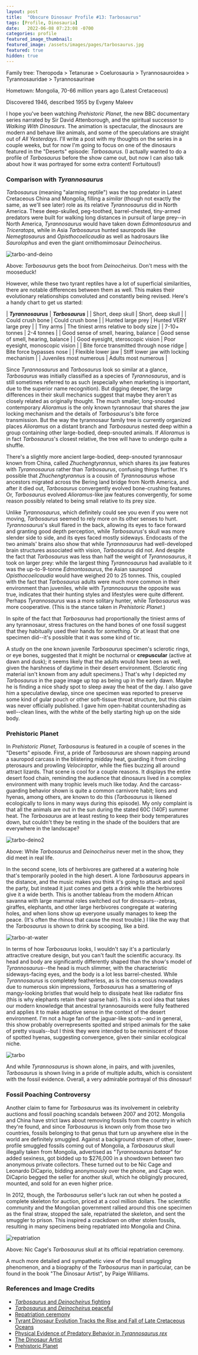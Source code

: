 ```yaml
---
layout: post
title:  "Obscure Dinosaur Profile #13: Tarbosaurus"
tags: [Profile, Dinosauria]
date:   2022-06-08 07:23:08 -0700
categories: profile
featured_image_thumbnail:
featured_image: /assets/images/pages/tarbosaurus.jpg
featured: true
hidden: true
---
```


Family tree: Theropoda > Tetanurae > Coelurosauria > Tyrannosauroidea > Tyrannosauridae > Tyrannosaurinae

Hometown: Mongolia, 70-66 million years ago (Latest Cretaceous)

Discovered 1946, described 1955 by Evgeny Maleev

I hope you've been watching *Prehistoric Planet*, the new BBC documentary series narrated by Sir David Attenborough, and the spiritual successor to *Walking With Dinosaurs*.  The animation is spectacular, the dinosaurs are modern and behave like animals, and some of the speculations are straight out of *All Yesterdays*.  I'll write a post with my thoughts on the series in a couple weeks, but for now I'm going to focus on one of the dinosaurs featured in the "Deserts" episode: *Tarbosaurus*. (I actually wanted to do a profile of *Tarbosaurus* before the show came out, but now I can also talk about how it was portrayed for some extra content! Fortuitous!)

### Comparison with *Tyrannosaurus*

*Tarbosaurus* (meaning "alarming reptile") was the top predator in Latest Cretaceous China and Mongolia, filling a *similar* (though not exactly the same, as we'll see later) role as its relative *Tyrannosaurus* did in North America. These deep-skulled, peg-toothed, barrel-chested, tiny-armed predators were built for walking long distances in pursuit of large prey--in North America, *Tyrannosaurus* would have taken down *Edmontosaurus* and *Triceratops*, while in Asia *Tarbosaurus* hunted sauropods like *Nemegtosaurus* and *Opisthocoelicaudia* as well as hadrosaurs like *Saurolophus* and even the giant ornithomimosaur *Deinocheirus*.

![tarbo-and-deino](/assets/images/posts/tarbo-deino.jpg)

Above: *Tarbosaurus* gets the boot from *Deinocheirus*. Don't mess with the mooseduck!

However, while these two tyrant reptiles have a lot of superficial similarities, there are notable differences between them as well.  This makes their evolutionary relationships convoluted and constantly being revised.  Here's a handy chart to get us started:

| ***Tyrannosaurus***                       | ***Tarbosaurus***                      |
| Short, deep skull                         | Short, deep skull                      |
| Could crush bone                          | Could crush bone                       |
| Hunted large prey                         | Hunted VERY large prey                 |
| Tiny arms                                 | The tiniest arms relative to body size |
| 7-10+ tonnes                              | 2-4 tonnes                             |
| Good sense of smell, hearing, balance     | Good sense of smell, hearing, balance  |
| Good eyesight, steroscopic vision         | Poor eyesight, monoscopic vision       |
| Bite force transmitted through nose ridge | Bite force bypasses nose               |
| Flexible lower jaw                        | Stiff lower jaw with locking mechanism |
| Juveniles most numerous                   | Adults most numerous                   |

Since *Tyrannosaurus* and *Tarbosaurus* look so similar at a glance, *Tarbosaurus* was initially classified as a species of *Tyrannosaurus*, and is still sometimes referred to as such (especially when marketing is important, due to the superior name recognition). But digging deeper, the large differences in their skull mechanics suggest that maybe they aren't as closely related as originally thought.  The much smaller, long-snouted contemporary *Alioramus* is the only known tyrannosaur that shares the jaw locking mechanism and the details of *Tarbosaurus*'s bite force transmission. But the way the tyrannosaur family tree is currently organized places *Alioramus* on a distant branch and *Tarbosaurus* nested deep within a group containing other large-bodied, deep-snouted animals. If *Alioramus* is in fact *Tarbosaurus*'s closest relative, the tree will have to undergo quite a shuffle.

There's a slightly more ancient large-bodied, deep-snouted tyrannosaur known from China, called *Zhuchengtyrannus*, which shares its jaw features with *Tyrannosaurus* rather than *Tarbosaurus*, confusing things further. It's possible that *Zhuchengtyrannus* is a cousin of *Tyrannosaurus* whose ancestors migrated across the Bering land bridge from North America, and after it died out, *Tarbosaurus* convergently evolved bone-crushing features. Or, *Tarbosaurus* evolved *Alioramus*-like jaw features convergently, for some reason possibly related to being small relative to its prey size.

Unlike *Tyrannosaurus*, which definitely could see you even if you were not moving, *Tarbosaurus* seemed to rely more on its other senses to hunt. *Tyrannosaurus*'s skull flared in the back, allowing its eyes to face forward and granting good depth perception, while *Tarbosaurus*'s skull was more slender side to side, and its eyes faced mostly sideways.  Endocasts of the two animals' brains also show that while *Tyrannosaurus* had well-developed brain structures associated with vision, *Tarbosaurus* did not.  And despite the fact that *Tarbosaurus* was less than half the weight of *Tyrannosaurus*, it took on larger prey: while the largest thing *Tyrannosaurus* had available to it was the up-to-9-tonne *Edmontosaurus*, the Asian sauropod *Opisthocoelicaudia* would have weighed 20 to 25 tonnes. This, coupled with the fact that *Tarbosaurus* adults were much more common in their environment than juveniles, while with *Tyrannosaurus* the opposite was true, indicates that their hunting styles and lifestyles were quite different. Perhaps *Tyrannosaurus* was a more solitary hunter, while *Tarbosaurus* was more cooperative. (This is the stance taken in *Prehistoric Planet*.)

In spite of the fact that *Tarbosaurus* had proportionally the tiniest arms of any tyrannosaur, stress fractures on the hand bones of one fossil suggest that they habitually used their hands for *something*. Or at least that one specimen did--it's possible that it was some kind of tic.

A study on the one known juvenile *Tarbosaurus* specimen's sclerotic rings, or eye bones, suggested that it might be nocturnal or **crepuscular** (active at dawn and dusk); it seems likely that the adults would have been as well, given the harshness of daytime in their desert environment. (Sclerotic ring material isn't known from any adult specimens.) That's why I depicted my *Tarbosaurus* in the page image up top as being up in the early dawn. Maybe he is finding a nice shady spot to sleep away the heat of the day. I also gave him a speculative dewlap, since one specimen was reported to preserve some kind of gular pouch or other soft-tissue throat structure, but this claim was never officially published. I gave him open-habitat countershading as well--clean lines, with the white of the belly starting high up on the side body.

### Prehistoric Planet

In *Prehistoric Planet*, *Tarbosaurus* is featured in a couple of scenes in the "Deserts" episode. First, a pride of *Tarbosaurus* are shown napping around a sauropod carcass in the blistering midday heat, guarding it from circling pterosaurs and prowling *Velociraptor*, while the flies buzzing all around attract lizards.  That scene is cool for a couple reasons.  It displays the entire desert food chain, reminding the audience that dinosaurs lived in a complex environment with many trophic levels much like today. And the carcass-guarding behavior shown is quite a common carnivore habit; lions and hyenas, among others, are known to do this (*Tarbosaurus* is likened ecologically to lions in many ways during this episode). My only complaint is that all the animals are out in the sun during the stated 60C (140F) summer heat. The *Tarbosaurus* are at least resting to keep their body temperatures down, but couldn't they be resting in the shade of the boulders that are everywhere in the landscape?

![tarbo-deino2](/assets/images/posts/tarbo-deino2.png)

Above: While *Tarbosaurus* and *Deinocheirus* never met in the show, they did meet in real life.

In the second scene, lots of herbivores are gathered at a watering hole that's temporarily pooled in the high desert. A lone *Tarbosaurus* appears in the distance, and the music makes you think it's going to attack and spoil the party, but instead it just comes and gets a drink while the herbivores give it a wide berth. This is another tableau from the modern African savanna with large mammal roles switched out for dinosaurs--zebras, giraffes, elephants, and other large herbivores congregate at watering holes, and when lions show up everyone usually manages to keep the peace. (It's often the rhinos that cause the most trouble.) I like the way that the *Tarbosaurus* is shown to drink by scooping, like a bird.

![tarbo-at-water](/assets/images/posts/tarbo-at-water.jpg)

In terms of how *Tarbosaurus* looks, I wouldn't say it's a particularly attractive creature design, but you can't fault the scientific accuracy. Its head and body are significantly differently shaped than the show's model of *Tyrannosaurus*--the head is much slimmer, with the characteristic sideways-facing eyes, and the body is a lot less barrel-chested. While *Tyrannosaurus* is completely featherless, as is the consensus nowadays due to numerous skin impressions, *Tarbosaurus* has a smattering of mangy-looking bristles that would help to dissipate heat like radiator fins (this is why elephants retain their sparse hair). This is a cool idea that takes our modern knowledge that ancestral tyrannosauroids were fully feathered and applies it to make adaptive sense in the context of the desert environment.  I'm not a huge fan of the jaguar-like spots--and in general, this show probably overrepresents spotted and striped animals for the sake of pretty visuals--but I think they were intended to be reminiscent of those of spotted hyenas, suggesting convergence, given their similar ecological niche.

![tarbo](/assets/images/posts/tarbo.jpg)

And while *Tyrannosaurus* is shown alone, in pairs, and with juveniles, *Tarbosaurus* is shown living in a pride of multiple adults, which is consistent with the fossil evidence. Overall, a very admirable portrayal of this dinosaur!

### Fossil Poaching Controversy

Another claim to fame for *Tarbosaurus* was its involvement in celebrity auctions and fossil poaching scandals between 2007 and 2012. Mongolia and China have strict laws about removing fossils from the country in which they're found, and since *Tarbosaurus* is known only from those two countries, fossils belonging to that genus that turn up anywhere else in the world are definitely smuggled.  Against a background stream of other, lower-profile smuggled fossils coming out of Mongolia, a *Tarbosaurus* skull illegally taken from Mongolia, advertised as "*Tyrannosaurus bataar*" for added sexiness, got bidded up to $276,000 in a showdown between two anonymous private collectors. These turned out to be Nic Cage and Leonardo DiCaprio, bidding anonymously over the phone, and Cage won. DiCaprio begged the seller for another skull, which he obligingly procured, mounted, and sold for an even higher price.

In 2012, though, the *Tarbosaurus* seller's luck ran out when he posted a complete skeleton for auction, priced at a cool million dollars. The scientific community and the Mongolian government rallied around this one specimen as the final straw, stopped the sale, repatriated the skeleton, and sent the smuggler to prison. This inspired a crackdown on other stolen fossils, resulting in many specimens being repatriated into Mongolia and China.

![repatriation](/assets/images/posts/repatriation.jpg)

Above: Nic Cage's *Tarbosaurus* skull at its official repatriation ceremony.

A much more detailed and sympathetic view of the fossil smuggling phenomenon, and a biography of the *Tarbosaurus* man in particular, can be found in the book "The Dinosaur Artist", by Paige Williams.

### References and Image Credits

- [*Tarbosaurus* and *Deinocheirus* fighting](https://www.deviantart.com/tuomaskoivurinne/art/Terrible-kick-of-the-terrible-hand-re-do-839647793)
- [*Tarbosaurus* and *Deinocheirus* peaceful](https://www.deviantart.com/kookaburrasurvivor/art/Good-neighbors-917254067)
- [Repatriation ceremony](https://piximus.net/media2/39879/nicolas-cage-returns-his-stolen-dinosaur-skull-to-the-mongolian-government-2.jpg)
- [Tyrant Dinosaur Evolution Tracks the Rise and Fall of Late Cretaceous Oceans](https://www.ncbi.nlm.nih.gov/pmc/articles/PMC3819173/)
- [Physical Evidence of Predatory Behavior in *Tyrannosaurus rex*](https://www.pnas.org/doi/10.1073/pnas.1216534110)
- [The Dinosaur Artist](https://bookshop.org/books/the-dinosaur-artist-obsession-science-and-the-global-quest-for-fossils/9780316382519)
- [Prehistoric Planet](https://tv.apple.com/us/show/prehistoric-planet/umc.cmc.4lh4bmztauvkooqz400akxav)